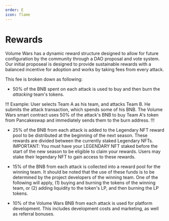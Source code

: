 ```yaml
---
order: E
icon: flame
---
```

# Rewards

Volume Wars has a dynamic reward structure designed to allow for future configuration by the community through a DAO proposal and vote system.
Our initial proposeal is designed to provide sustainable rewards with a balanced incentive for adoption and works by taking fees from every attack.

This fee is broken down as following: 

- 50% of the BNB spent on each attack is used to buy and then burn the *attacking* team's tokens.

!!!
Example: User selects Team A as his team, and attacks Team B. He submits the attack transaction, which spends some of his BNB.
The Volume Wars smart contract uses 50% of the attack's BNB to buy Team A's token from Pancakeswap and immediately sends them to the burn address.
!!!

- 25% of the BNB from each attack is added to the Legendary NFT reward pool to be distributed at the beginning of the next season.
These rewards are divided between the currently staked Legendary NFTs. IMPORTANT: You must have your LEGENDARY NFT staked before the start of the new season to be eligible to claim your rewards. 
Users may stake their legendary NFT to gain access to these rewards.

- 15% of the BNB from each attack is collected into a reward pool for the winning team.
It should be noted that the use of these funds is to be determined by the project developers of the winning team.
One of the following will apply, (1) buying and burning the tokens of the winning team, or (2) adding liquidity to the token's LP, and then burning the LP tokens.

- 10% of the Volume Wars BNB from each attack is used for platform development. This includes development costs and marketing, as well as referral bonuses.
